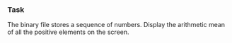### Task
The binary file stores a sequence of numbers. Display the arithmetic mean of all the positive elements on the screen.